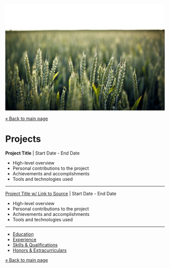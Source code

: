 ![Header image](images/lukas-schweizer-9VWOr22LhVI-unsplash.jpg ':class=header-image-full-width :no-zoom')

[« Back to main page](README.md)

# Projects

**Project Title** | Start Date - End Date  

* High-level overview
* Personal contributions to the project
* Achievements and accomplishments
* Tools and technologies used

---

[Project Title w/ Link to Source](https://github.com) | Start Date - End Date  

* High-level overview
* Personal contributions to the project
* Achievements and accomplishments
* Tools and technologies used

---

- [Education](education.md)
- [Experience](experience.md)
- [Skills & Qualifications](qualifications.md)
- [Honors & Extracurriculars](extracurriculars.md)

[« Back to main page](README.md)

